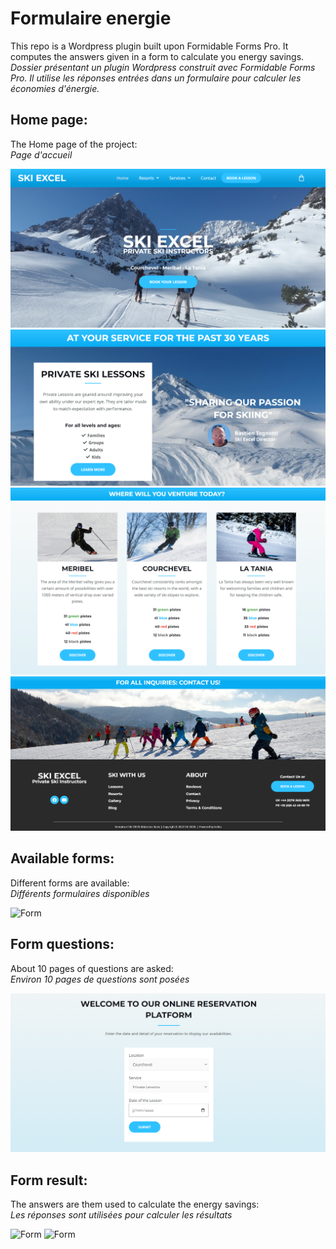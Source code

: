 # Formulaire energie

This repo is a Wordpress plugin built upon  Formidable Forms Pro.
It computes the answers given in a form to calculate you energy savings.  
*Dossier présentant un plugin Wordpress construit avec Formidable Forms Pro.
Il utilise les réponses entrées dans un formulaire pour calculer les économies d'énergie.*

## Home page:

The Home page of the project:  
*Page d'accueil*

![Form](Pictures/Home1.PNG)
![Form](Pictures/Home2.PNG)
![Form](Pictures/Home3.PNG)
![Form](Pictures/Home4.PNG)

## Available forms:

Different forms are available:  
*Différents formulaires disponibles*

![Form](Pictures/Available_Forms.PNG)

## Form questions:

About 10 pages of questions are asked:  
*Environ 10 pages de questions sont posées*

![Form](Pictures/Form.PNG)

## Form result:

The answers are them used to calculate the energy savings:  
*Les réponses sont utilisées pour calculer les résultats*

![Form](Pictures/Savings.PNG)
![Form](Pictures/Diag.PNG)
